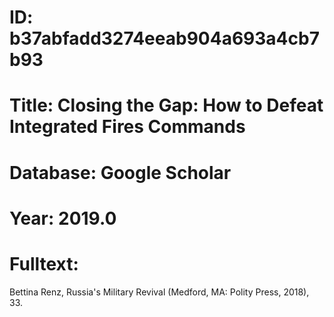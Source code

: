 # ID: b37abfadd3274eeab904a693a4cb7b93
# Title: Closing the Gap: How to Defeat Integrated Fires Commands
# Database: Google Scholar
# Year: 2019.0
# Fulltext:
Bettina Renz, Russia's Military Revival (Medford, MA: Polity Press, 2018), 33.
   